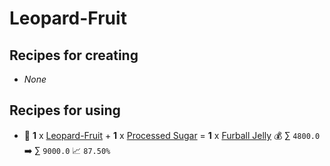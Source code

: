# Leopard-Fruit

## Recipes for creating

* _None_


## Recipes for using

* 🍳 **1** x [Leopard-Fruit](<Leopard-Fruit.md>) + **1** x [Processed Sugar](<Processed Sugar.md>) = **1** x [Furball Jelly](<Furball Jelly.md>) 💰 ∑ `4800.0` ➡️ ∑ `9000.0` 📈 `87.50%`
